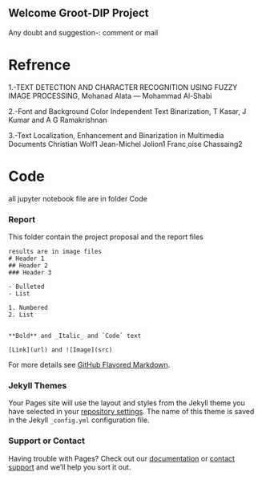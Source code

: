 ## Welcome Groot-DIP Project

Any doubt and suggestion-: comment or mail   

# Refrence
1.-TEXT DETECTION AND CHARACTER
RECOGNITION USING FUZZY IMAGE PROCESSING, Mohanad Alata — Mohammad Al-Shabi


2.-Font and Background Color Independent Text Binarization,
T Kasar, J Kumar and A G Ramakrishnan

3.-Text Localization, Enhancement and Binarization in Multimedia Documents
Christian Wolf1 Jean-Michel Jolion1 Franc¸oise Chassaing2

# Code 
all jupyter notebook file are in folder Code 
### Report

This folder contain the project proposal and the report files



```Results
results are in image files
# Header 1
## Header 2
### Header 3

- Bulleted
- List

1. Numbered
2. List


**Bold** and _Italic_ and `Code` text

[Link](url) and ![Image](src)
```

For more details see [GitHub Flavored Markdown](https://guides.github.com/features/mastering-markdown/).

### Jekyll Themes

Your Pages site will use the layout and styles from the Jekyll theme you have selected in your [repository settings](https://github.com/Naagar/Groot/settings). The name of this theme is saved in the Jekyll `_config.yml` configuration file.

### Support or Contact

Having trouble with Pages? Check out our [documentation](https://help.github.com/categories/github-pages-basics/) or [contact support](https://github.com/contact) and we’ll help you sort it out.
